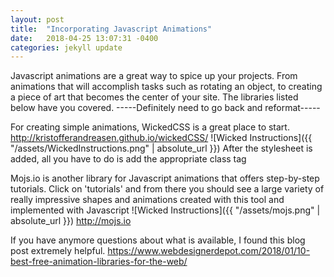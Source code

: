 ```yaml
---
layout: post
title:  "Incorporating Javascript Animations"
date:   2018-04-25 13:07:31 -0400
categories: jekyll update
---
```


Javascript animations are a great way to spice up your projects.  From animations that will accomplish tasks such as rotating an object, to creating a piece of art that becomes the center of your site.  The libraries listed below have you covered. -----Definitely need to go back and reformat-----

For creating simple animations, WickedCSS is a great place to start.
http://kristofferandreasen.github.io/wickedCSS/
![Wicked Instructions]({{ "/assets/WickedInstructions.png" | absolute_url }})
After the stylesheet is added, all you have to do is add the appropriate class tag

Mojs.io is another library for Javascript animations that offers step-by-step tutorials.  Click on 'tutorials'
and from there you should see a large variety of really impressive shapes and animations created with this tool and implemented with Javascript
![Wicked Instructions]({{ "/assets/mojs.png" | absolute_url }})
http://mojs.io





If you have anymore questions about what is available, I found this blog post extremely helpful.
https://www.webdesignerdepot.com/2018/01/10-best-free-animation-libraries-for-the-web/






[jekyll-docs]: https://jekyllrb.com/docs/home
[jekyll-gh]:   https://github.com/jekyll/jekyll
[jekyll-talk]: https://talk.jekyllrb.com/
